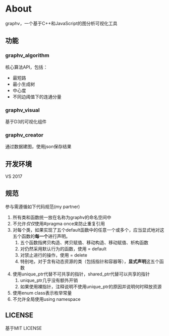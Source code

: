 # About

graphv，一个基于C++和JavaScript的图分析可视化工具

## 功能

### **graphv_algorithm**

核心算法API，包括：

* 最短路
* 最小生成树
* 中心度
* 不同边阈值下的连通分量

### **graphv_visual**

基于D3的可视化组件

### **graphv_creator**

通过数据建图，使用json保存结果

## 开发环境

VS 2017

## 规范

参与需遵循如下代码规范(my partner)

1. 所有类和函数统一放在名称为graphv的命名空间中
1. 不允许*仅仅*使用#pragma once来防止重复引用
1. 对每个类，如果实现了五个default函数中的任意一个或多个，应当显式地对这五个函数的**每一个**进行声明。
    1. 五个函数指拷贝构造、拷贝赋值、移动构造、移动赋值、析构函数
	1. 对仍然采用默认行为的函数，使用 = default
	1. 对禁止进行的操作，使用 = delete
	1. 特别地，对于含有动态资源的类（包括指针和容器等），**显式声明**这五个函数
1. 使用unique\_ptr代替不可共享的指针，shared\_ptr代替可以共享的指针
	1. unique_ptr几乎没有额外开销
	1. 如果使用裸指针，注释说明不使用unique_ptr的原因并说明何时释放资源
1. 使用enum class表示枚举常量
1. 不允许全局使用using namespace

## LICENSE

基于MIT LICENSE